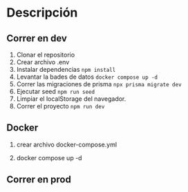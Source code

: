 # Descripción




## Correr en dev

1. Clonar el repositorio
2. Crear archivo .env
3. Instalar dependencias ```npm install```
4. Levantar la bades de datos  ```docker compose up -d```
5. Correr las migraciones de prisma ```npx prisma migrate dev```
6. Ejecutar seed ```npm run seed```
7. Limpiar el localStorage del navegador.
8. Correr el proyecto ```npm run dev```


## Docker

1. crear archivo docker-compose.yml

2. docker compose up -d

## Correr en prod

